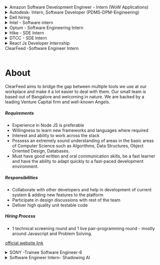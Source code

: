 <details>
<summary>Amazon Software Development Engineer - Intern (WoW Applications)</summary>
<br>
About <br>

At Amazon, we hire the best minds in technology to innovate and build on behalf of our customers. The intense focus we have on our customers is why we are one of the world’s most beloved brands – customer obsession is part of our company DNA. Our interns write real software and collaborate with a select group of experienced software development engineers (SDEs) who guide interns on projects that matter to our customers.
As an intern, you will be matched to a manager and a mentor. You will have the opportunity to influence the evolution of Amazon technology and lead mission critical projects early in your career. Your design, code, and raw smarts will contribute to solving some of the most complex technical challenges in the areas of distributed systems, data mining, automation, optimization, scalability, and security – just to name a few. In addition to working on an impactful project, you will have the opportunity to engage with Amazonians for both personal and professional development, expand your network, and participate in activities with other interns throughout your internship. No matter the location of your internship, we give you the tools to own your project and learn in a real-world setting. Many of our technologies overlap, and you would be hard pressed to find a team that is not using Amazon Web Services (AWS), touching the catalogue, or iterating services to better personalize for customers.<br>
<br><br>

BASIC QUALIFICATIONS <br>
Currently enrolled in a Bachelor’s or Master’s Degree in Computer Science, Computer Engineering, or related field at time of application.
Knowledge of the syntax of languages such as Java, C/C++ or Python.
Knowledge of Computer Science fundamentals such as object-oriented design, algorithm design, data structures, problem solving, and complexity analysis.

PREFERRED QUALIFICATIONS <BR>
Previous technical internship(s), if applicable.
Experience with distributed, multi-tiered systems, algorithms, and relational databases.
Experience in optimization mathematics such as linear programming and nonlinear optimization.
Ability to effectively articulate technical challenges and solutions.
Adept at handling ambiguous or undefined problems as well as ability to think abstractly.
Applications are reviewed on a rolling basis. For an update on your status, or to confirm your application was submitted successfully, please login to your candidate portal. NOTE: Amazon works with a high volume of applicants so we appreciate your patience as we review applications.
Amazon is committed to a diverse and inclusive workplace. Amazon is an equal opportunity employer and does not discriminate on the basis of race, religion, gender, gender identity, sexual orientation, protected veteran status, disability, age, or other legally protected status
Official Website- <br>
https://www.amazon.jobs/en/jobs/1688605/software-development-engineer-intern-amazon-wow-applications<br>
<br>

</details>
  
<details>
<summary>Autodesk- Intern, Software Developer (PDMS-DPM-Engineering)</summary>
<br>
About <br>

Fusion 360 is a Integrated CAD, CAM and CAE software that eliminates need for connected product development process, Unifying design, engineering and manufacturing into a single platform. Fusion Team is data backbone of Fusion 360 and is a Cloud Collaboration Tool that supports data workflows for Fusion 360. It eliminates the inefficiencies that disparate tools create when working with your internal and external teams. Fusion team enables you to manage access and share files securely with internal and external stakeholders. It supports viewing and rendering of design files as well. It helps you Remove the silos from your traditional design process and utilize a modern collaboration environment regardless of your role. Connect your teams and external stakeholders, communicate in real-time and centralize project activity.In this position, intern would be working on Fusion Team ecosystem that has myriad of microservices, monolith BE Rest Services, Web & Mobile interface, etc. We encourage applicants to bring their insight, imagination, and a healthy disregard for the impossible. Together, we can build for everyone.<br>
<br><br>

Responsibilities <br>

Research, conceive and develop software applications to extend and improve on Autodesk's product offering<br>
Collaborate on scalability issues involving access to data and information<br>
Utilize exposure to large-scale production software troubleshooting<br>
Help maintain mission critical services<br>

 
Minimum Qualifications<br>

Bachelor/Master of Engineering with major in: Computer Science/Mechanical/Civil/Electrical etc.<br>
Full-time, 6-month commitment from June to July 2022<br>

 
Preferred Qualifications<br>

Hands-on with Java and Node.js Stack<br>
Exposure to web designing using modern Front End Framework such as React, Angular, Vue, etc<br>
Exposure to DBMS such as mySQL, MongoDB, etc.<br>
  
Official Website- <br>
https://autodesk.wd1.myworkdayjobs.com/en-US/uni/job/Pune-IND/Intern--Software-Developer--PDMS-DPM-Engineering-_22WD57844<br>
<br>

</details>  

<details>

<summary>Dell hiring</summary>

Role: Intern<br>
Batch: 2023, 2024<br>
Location: Bangalore<br>

Link: https://jobs.dell.com/job/-/-/375/37151004304
<details>

</details>
<summary> IBM - Software Developers</summary>
<br>
About <br>

Design, develop, debug and Test application software
Take initiative and excel in teamwork <br>

Required Technical and Professional Expertise <br>

Should be good understanding and coding knowledge in atleast one of these languages: Java, Perl, Python, React JS<br>
Developing reusable software/framework-based products dealing with scalability, availability, reliability, testability<br>
Deliver software that meets functional and non-functional requirements, quality metrics and validating test cases for incorporation into MSS Platform and Applications.<br>
Ability to learn new technologies and processes and quickly apply them to the overall development effort.<br>
Skilled in software design, data structures, and algorithms<br>
Problem solving skills, attention to detail, and the ability to think creatively<br>
<br><br>

Preferred Technical and Professional Expertise<br>

Knowledge with Linux and Kubernetes, Microservices, Swagger, REST, JSON, Kafka<br>
ServiceNow, Gradle, Maven, GitHub, Jenkins, Spring Boot, MySQL, Elastic Search, unit testing (junit)<br>
Other: GitOps Flux, OpenShift, Helm, IBM Cloud, CouchDB, HashiCorp Vault, IBM Cloud Paks, Sonar, Ansible <br>

Official Website- <br>
https://careers.ibm.com/job/15137642/<br>
<br>

</details>
  
  <details>
<summary>Intel - Software intern</summary>
<br>
About <br>

Minimum qualifications are required to be initially considered for this position. Preferred qualifications are in addition to the minimum requirements and are considered a plus factor in identifying top candidates. Minimum Qualifications: � � Preferred Qualifications: � � Requirements listed would be obtained through a combination of industry relevant job experience, internship experiences and or schoolwork/classes/research.
 <br>

Official Website- <br>
https://www.linkedin.com/jobs/view/2994083985/<br>
<br>

</details>
  
<details>
 <summary>Optum - Software Engineering Intern</summary>
 <br>
 <h1>About</h1>
 
 Required Qualifications <br>
 
Uprising Junior or Senior student working towards a bachelor’s degree in Computer Science, Information Technology, Computer Engineering or related field <br>
Understanding of object-oriented programming concepts<br>
Working knowledge of Visual Studio, VB.NET/C#, .NET Core, .NET Framework, ASP.NET, ADO.NET, Angular, Web API<br>
Experience with SQL database applications<br>
Full COVID-19 vaccination is an essential requirement of this role. Candidates located in states that mandate COVID-19 booster doses must also comply with those state requirements. UnitedHealth Group will adhere to all federal, state and local regulations as well as all client requirements and will obtain necessary proof of vaccination, and boosters when applicable, prior to employment to ensure compliance<br>

[official website link](https://www.linkedin.com/jobs/view/2992328274/)
</details>
 
<details>
  <summary>Hike - SDE Intern </summary>
 <br>
 <h1>About</h1>
 
##### Skills & Experience We're Looking For 👨‍💻
  
* Bachelor's Degree in Computer Science, Software Engineering or related area
* Experience with various programming languages such as C++/C# programming, Java, HTML5, and JavaScript
* Ability to interact with cross-functional teams
* Highly developed analytical and organizational skills
* Work in an agile environment to deliver high-quality software.
* Experience with distributed, multi-tiered systems, algorithms, and relational databases.
* Experience in optimization mathematics such as linear programming and nonlinear optimization.
* Ability to effectively articulate technical challenges and solutions.
* Ability to design and code the right solutions starting with broadly defined problems.
<br>

[official website link](https://www.linkedin.com/jobs/view/2936952678/)
</details>


<details>
  <summary>DTCC - SDE Intern </summary>
 <br>
 <h1>About</h1>
 
##### Skills & Experience We're Looking For 👨‍💻
  
* You must be working towards a bachelor’s degree in the following curriculums: Computer Science, Information   Technology, MIS or Business & Technology Management or any equivalent specialization
* You must have minimum of a 60% of marks (till the last semester) to be considered
* Should be graduating in 2024
* Candidates should be willing to do the internship from DTCC chennai Office
* Experience and contribute to high-impact projects during a 10-week program (In April-June 23 Time frame)
* Strong problem solving and analytical skills 
* Good written & oral communication skills  
* Ability to work within a team environment  
* Ability to design and code the right solutions starting with broadly defined problems.
<br>

[official website link](https://ebxr.fa.us2.oraclecloud.com/hcmUI/CandidateExperience/en/sites/CX_1/job/205209/)
</details>

<details>
  <summary>React Js Developer Internship </summary>
 <br>
 <h1>About</h1>
 
##### Skills & Experience We're Looking For 👨‍💻
  
* Work closely with software teams and understand the customer and product requirements
* Write well designed, testable, and efficient code
* Execute full lifecycle software development
* Integrate software components into a fully functional software system
* Document and maintain software functionality
* Strong problem solving and analytical skills 
* Good written & oral communication skills  
* Implement, test, and deploy software solutions while ensuring performance, durability, and security of the platform Other requirements:
* Ability to design and code the right solutions starting with broadly defined problems.
<br>

[official website link](https://www.linkedin.com/jobs/collections/recommended/?currentJobId=3291507061)
</details>

  <summary>ClearFeed -Software Engineer Intern </summary>
 <br>
 <h1>About</h1>
 ClearFeed aims to bridge the gap between multiple tools we use at our workplace and make it a lot easier to deal with them. Our small team is based out of Bangalore and welcoming in nature. We are backed by a leading Venture Capital firm and well-known Angels.
 
##### Requirements
  
* Experience in Node JS is preferable
* Willingness to learn new frameworks and languages where required
* Interest and ability to work across the stack
* Possess an extremely sound understanding of areas in the basic areas of Computer Science such as Algorithms, Data Structures, Object Oriented Design, Databases.
* Must have good written and oral communication skills, be a fast learner and have the ability to adapt quickly to a fast-paced development environment.

##### Responsibilities
* Collaborate with other developers and help in development of current system & adding new features to the platform
* Participate in design discussions with rest of the team
* Deliver high quality unit testable code

##### Hiring Process
* 1 technical screening round and 1 live pair-programming round - mostly around Javascript and Problem Solving.


[official website link](https://clearfeed.freshteam.com/jobs/Qc-tv46N596-/software-engineer-intern?ft_source=5000516891&ft_medium=5000462114)
</details>

<details>
  <summary>SONY -Trainee Software Engineer-6</summary>
 <br>
 <h1>About the Job</h1>
We look for the risk-takers, the collaborators, the inspired and the inspirational. We want the people who are brave enough to work at the cutting edge and create solutions that will enrich and improve the lives of people across the globe. So, if you want to make the world say wow, let's talk.

The conversation starts here. If this role matches your ambitions and skillset, let's get started with your application. Take a look at our other open positions too. Our many opportunities can lead to infinite possibilities.

Design/Propose enhancements for targeted Computer Vision applications.
 
<br>

[official website link](https://sonyglobal.wd1.myworkdayjobs.com/SonyGlobalCareers/job/Bangalore/Trainee-Software-Engineer-6_JR-109940)
</details>




<details>
  <summary>Software Engineer Intern- Shadowing AI </summary>
 <br>
 <h1>About</h1>
 
##### Skills & Experience We're Looking For 👨‍💻
  
* Work closely with software teams and understand the customer and product requirements
* Development experience with programming languages and SQL is a plus.
* Execute full lifecycle software development
* Integrate software components into a fully functional software system
* Test software and web applications
* Strong problem solving and analytical skills 
* Good written & oral communication skills  
* Discover and fix programming bugs
* Ability to design and code the right solutions starting with broadly defined problems.
<br>

[official website link](https://shadowing.ai/hiring/640e46770f056c74-software-engineer-intern)
</details>

  
  

  
